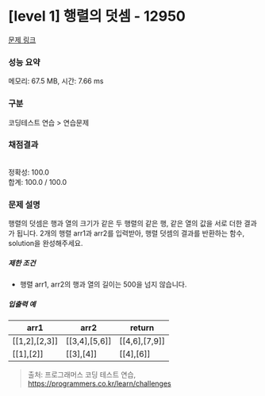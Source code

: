 # [level 1] 행렬의 덧셈 - 12950 

[문제 링크](https://school.programmers.co.kr/learn/courses/30/lessons/12950?language=javascript) 

### 성능 요약

메모리: 67.5 MB, 시간: 7.66 ms

### 구분

코딩테스트 연습 > 연습문제

### 채점결과

<br/>정확성: 100.0<br/>합계: 100.0 / 100.0

### 문제 설명

<p style="user-select: auto;">행렬의 덧셈은 행과 열의 크기가 같은 두 행렬의 같은 행, 같은 열의 값을 서로 더한 결과가 됩니다. 2개의 행렬 arr1과 arr2를 입력받아, 행렬 덧셈의 결과를 반환하는 함수, solution을 완성해주세요.</p>

<h5 style="user-select: auto;">제한 조건</h5>

<ul style="user-select: auto;">
<li style="user-select: auto;">행렬 arr1, arr2의 행과 열의 길이는 500을 넘지 않습니다.</li>
</ul>

<h5 style="user-select: auto;">입출력 예</h5>
<table class="table" style="user-select: auto;">
        <thead style="user-select: auto;"><tr style="user-select: auto;">
<th style="user-select: auto;">arr1</th>
<th style="user-select: auto;">arr2</th>
<th style="user-select: auto;">return</th>
</tr>
</thead>
        <tbody style="user-select: auto;"><tr style="user-select: auto;">
<td style="user-select: auto;">[[1,2],[2,3]]</td>
<td style="user-select: auto;">[[3,4],[5,6]]</td>
<td style="user-select: auto;">[[4,6],[7,9]]</td>
</tr>
<tr style="user-select: auto;">
<td style="user-select: auto;">[[1],[2]]</td>
<td style="user-select: auto;">[[3],[4]]</td>
<td style="user-select: auto;">[[4],[6]]</td>
</tr>
</tbody>
      </table>

> 출처: 프로그래머스 코딩 테스트 연습, https://programmers.co.kr/learn/challenges